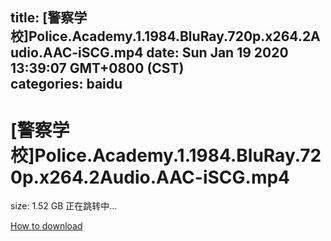 
title: [警察学校]Police.Academy.1.1984.BluRay.720p.x264.2Audio.AAC-iSCG.mp4
date: Sun Jan 19 2020 13:39:07 GMT+0800 (CST)    
categories: baidu
---

# [警察学校]Police.Academy.1.1984.BluRay.720p.x264.2Audio.AAC-iSCG.mp4
size: 1.52 GB
 正在跳转中...
 

[How to download](https://bpcam.bemobtrk.com/go/2ceec3aa-1ca2-46d6-b9ff-aaa5c184517c?jno=5474)
